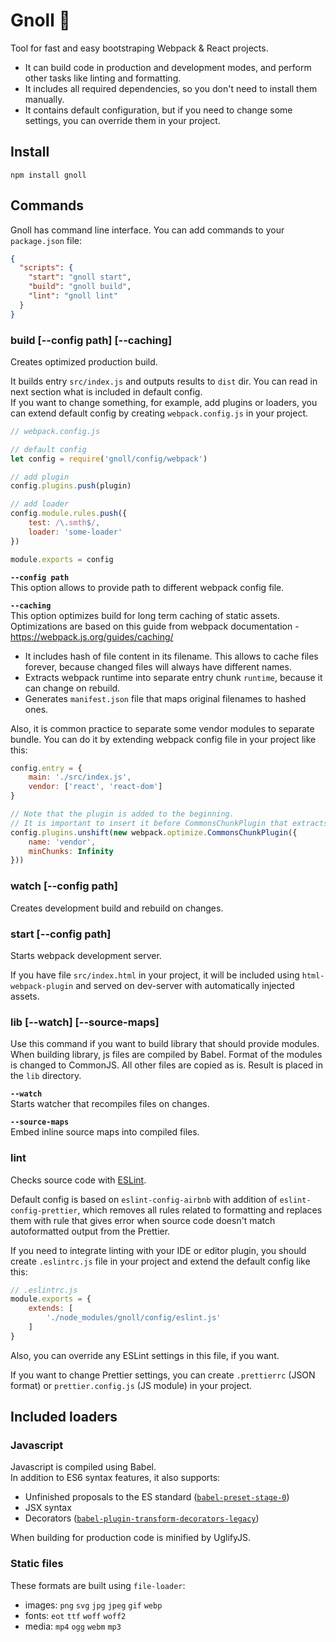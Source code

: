 # Gnoll :japanese_ogre:

Tool for fast and easy bootstraping Webpack & React projects. 

- It can build code in production and development modes,
and perform other tasks like linting and formatting.
- It includes all required dependencies, so you don't need to install them manually.
- It contains default configuration, but if you need to change some settings,
you can override them in your project.

## Install

```
npm install gnoll
```

## Commands

Gnoll has command line interface. You can add commands to your `package.json` file:

```json
{
  "scripts": {
    "start": "gnoll start",
    "build": "gnoll build",
    "lint": "gnoll lint"
  }
}
```

### build [--config path] \[--caching]

Creates optimized production build.

It builds entry `src/index.js` and outputs results to `dist` dir.
You can read in next section what is included in default config.
<br>
If you want to change something, for example, add plugins or loaders,
you can extend default config by creating `webpack.config.js` in your project.

```js
// webpack.config.js

// default config
let config = require('gnoll/config/webpack')

// add plugin
config.plugins.push(plugin)

// add loader
config.module.rules.push({
    test: /\.smth$/,
    loader: 'some-loader'
})

module.exports = config
```

**`--config path`**
<br>
This option allows to provide path to different webpack config file.

**`--caching`**
<br>
This option optimizes build for long term caching of static assets.
<br>
Optimizations are based on this guide from webpack documentation -
https://webpack.js.org/guides/caching/

- It includes hash of file content in its filename.
This allows to cache files forever, because changed files will always have different names.
- Extracts webpack runtime into separate entry chunk `runtime`, because it can change on rebuild.
- Generates `manifest.json` file that maps original filenames to hashed ones.

Also, it is common practice to separate some vendor modules to separate bundle.
You can do it by extending webpack config file in your project like this:

```js
config.entry = {
    main: './src/index.js',
    vendor: ['react', 'react-dom']
}

// Note that the plugin is added to the beginning.
// It is important to insert it before CommonsChunkPlugin that extracts 'runtime'
config.plugins.unshift(new webpack.optimize.CommonsChunkPlugin({
    name: 'vendor',
    minChunks: Infinity
}))
```

### watch [--config path]

Creates development build and rebuild on changes.

### start [--config path]

Starts webpack development server.

If you have file `src/index.html` in your project, it will be included
using `html-webpack-plugin` and served on dev-server with automatically injected assets.

### lib [--watch] [--source-maps]

Use this command if you want to build library that should provide modules.
<br>
When building library, js files are compiled by Babel.
Format of the modules is changed to CommonJS.
All other files are copied as is. Result is placed in the `lib` directory.

**`--watch`**
<br>
Starts watcher that recompiles files on changes.

**`--source-maps`**
<br>
Embed inline source maps into compiled files.

### lint

Checks source code with [ESLint](https://eslint.org).

Default config is based on `eslint-config-airbnb` with addition of `eslint-config-prettier`,
which removes all rules related to formatting and replaces them with rule
that gives error when source code doesn't match autoformatted output from the Prettier.

If you need to integrate linting with your IDE or editor plugin, you should
create `.eslintrc.js` file in your project and extend the default config like this:

```js
// .eslintrc.js
module.exports = {
    extends: [
        './node_modules/gnoll/config/eslint.js'
    ]
}
```

Also, you can override any ESLint settings in this file, if you want.

If you want to change Prettier settings, you can create `.prettierrc` (JSON format)
or `prettier.config.js` (JS module) in your project.

## Included loaders

### Javascript

Javascript is compiled using Babel.
<br>
In addition to ES6 syntax features, it also supports:

- Unfinished proposals to the ES standard
	([`babel-preset-stage-0`](https://babeljs.io/docs/plugins/preset-stage-0/))
- JSX syntax
- Decorators ([`babel-plugin-transform-decorators-legacy`](
	https://github.com/loganfsmyth/babel-plugin-transform-decorators-legacy))

When building for production code is minified by UglifyJS.

### Static files

These formats are built using `file-loader`:

- images: `png` `svg` `jpg` `jpeg` `gif` `webp`
- fonts: `eot` `ttf` `woff` `woff2`
- media: `mp4` `ogg` `webm` `mp3`
